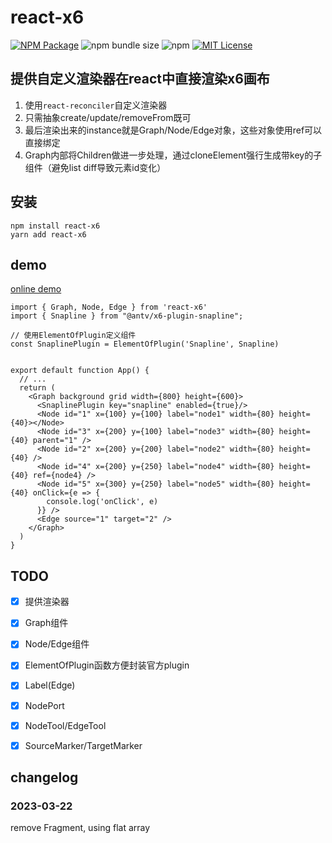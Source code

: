 # react-x6

<a href="https://www.npmjs.com/package/react-x6"><img alt="NPM Package" src="https://img.shields.io/npm/v/react-x6.svg?style=flat-square"></a>
![npm bundle size](https://img.shields.io/bundlephobia/minzip/react-x6?style=flat-square)
![npm](https://img.shields.io/npm/dm/react-x6?style=flat-square)
<a href="/LICENSE"><img src="https://img.shields.io/github/license/lloydzhou/react-x6?style=flat-square" alt="MIT License"></a>

## 提供自定义渲染器在react中直接渲染x6画布

1. 使用`react-reconciler`自定义渲染器
2. 只需抽象create/update/removeFrom既可
3. 最后渲染出来的instance就是Graph/Node/Edge对象，这些对象使用ref可以直接绑定
4. Graph内部将Children做进一步处理，通过cloneElement强行生成带key的子组件（避免list diff导致元素id变化）

## 安装
```
npm install react-x6
yarn add react-x6
```

## demo

[online demo](https://codesandbox.io/s/react-x6-demo-nhogrp?file=/src/App.js)

```
import { Graph, Node, Edge } from 'react-x6'
import { Snapline } from "@antv/x6-plugin-snapline";

// 使用ElementOfPlugin定义组件
const SnaplinePlugin = ElementOfPlugin('Snapline', Snapline)


export default function App() {
  // ...
  return (
    <Graph background grid width={800} height={600}>
      <SnaplinePlugin key="snapline" enabled={true}/>
      <Node id="1" x={100} y={100} label="node1" width={80} height={40}></Node>
      <Node id="3" x={200} y={100} label="node3" width={80} height={40} parent="1" />
      <Node id="2" x={200} y={200} label="node2" width={80} height={40} />
      <Node id="4" x={200} y={250} label="node4" width={80} height={40} ref={node4} />
      <Node id="5" x={300} y={250} label="node5" width={80} height={40} onClick={e => {
        console.log('onClick', e)
      }} />
      <Edge source="1" target="2" />
    </Graph>
  )
}
```

## TODO
- [x] 提供渲染器
- [x] Graph组件
- [x] Node/Edge组件
- [x] ElementOfPlugin函数方便封装官方plugin
- [x] Label(Edge)
- [x] NodePort
- [x] NodeTool/EdgeTool
- [x] SourceMarker/TargetMarker


## changelog

### 2023-03-22
remove Fragment, using flat array

